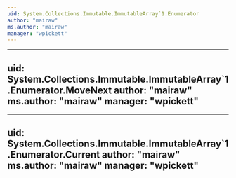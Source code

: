 ```yaml
---
uid: System.Collections.Immutable.ImmutableArray`1.Enumerator
author: "mairaw"
ms.author: "mairaw"
manager: "wpickett"
---
```


---
uid: System.Collections.Immutable.ImmutableArray`1.Enumerator.MoveNext
author: "mairaw"
ms.author: "mairaw"
manager: "wpickett"
---

---
uid: System.Collections.Immutable.ImmutableArray`1.Enumerator.Current
author: "mairaw"
ms.author: "mairaw"
manager: "wpickett"
---
